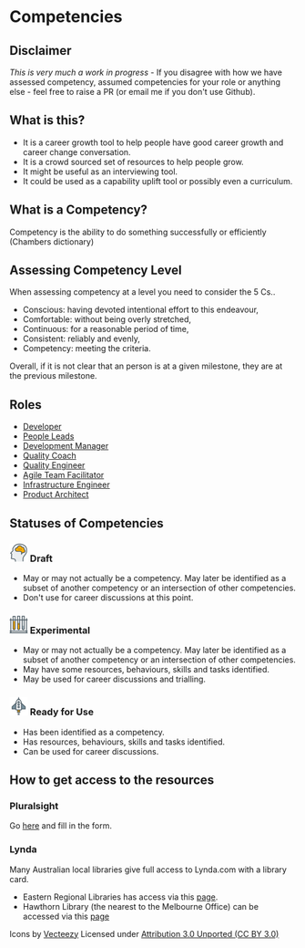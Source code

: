# Competencies

## Disclaimer
*This is very much a work in progress* - If you disagree with how we have assessed competency, assumed competencies for your role or anything else - feel free to raise a PR (or email me if you don't use Github).

## What is this?
- It is a career growth tool to help people have good career growth and career change conversation.
- It is a crowd sourced set of resources to help people grow.
- It might be useful as an interviewing tool.
- It could be used as a capability uplift tool or possibly even a curriculum.

## What is a Competency?
Competency is the ability to do something successfully or efficiently (Chambers dictionary)

## Assessing Competency Level
When assessing competency at a level you need to consider the 5 Cs..

- Conscious: having devoted intentional effort to this endeavour,
- Comfortable: without being overly stretched,
- Continuous: for a reasonable period of time,
- Consistent: reliably and evenly,
- Competency: meeting the criteria.

Overall, if it is not clear that an person is at a given milestone, they are at the previous milestone.

## Roles

- [Developer](DeveloperCompetencies.md)
- [People Leads](PeopleLeadCompetencies.md)
- [Development Manager](DevelopmentManagerCompetencies.md)
- [Quality Coach](QualityCoachCompetencies.md)
- [Quality Engineer](QualityEngineerCompetencies.md)
- [Agile Team Facilitator](ATFCompetencies.md)
- [Infrastructure Engineer](InfrastructureEngineeringCompetencies.md)
- [Product Architect](ArchitectCompetencies.md)


## Statuses of Competencies

### ![Draft](Images/head-brains.png) Draft  
- May or may not actually be a competency. May later be identified as a subset of another competency or an intersection of other competencies.
- Don't use for career discussions at this point.

### ![Experimental](Images/test-lab-tubes.png)  Experimental
- May or may not actually be a competency. May later be identified as a subset of another competency or an intersection of other competencies.
- May have some resources, behaviours, skills and tasks identified.
- May be used for career discussions and trialling.

### ![Ready](Images/rocket.png) Ready for Use  
- Has been identified as a competency.
- Has resources, behaviours, skills and tasks identified.
- Can be used for career discussions.

## How to get access to the resources

### Pluralsight 

Go [here](https://confluence.teamxero.com/display/PRODUCT/Pluralsight+subscriptions) and fill in the form.

### Lynda

Many Australian local libraries give full access to Lynda.com with a library card. 
- Eastern Regional Libraries has access via this [page](https://www.yourlibrary.com.au/online-resources/).
- Hawthorn Library (the nearest to the Melbourne Office) can be accessed via this [page](https://www.boroondara.vic.gov.au/libraries/library-collections/online-learning)

Icons by [Vecteezy](https://www.vecteezy.com/) Licensed under [Attribution 3.0 Unported (CC BY 3.0)](https://creativecommons.org/licenses/by/3.0/deed.en_US)